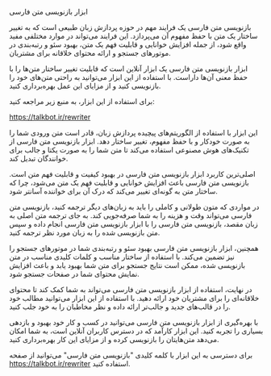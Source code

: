 ابزار بازنویسی متن فارسی

بازنویسی متن فارسی یک فرایند مهم در حوزه پردازش زبان طبیعی است که به تغییر ساختار یک متن با حفظ مفهوم آن می‌پردازد. این فرایند می‌تواند در موارد مختلفی مفید واقع شود، از جمله افزایش خوانایی و قابلیت فهم یک متن، بهبود سئو و رتبه‌بندی در موتورهای جستجو و ارائه محتوای خلاقانه برای مشتریان.


ابزار بازنویسی متن فارسی یک ابزار آنلاین است که قابلیت تغییر ساختار متن‌ها را با حفظ معنی آن‌ها داراست. با استفاده از این ابزار می‌توانید به راحتی متن‌های خود را بازنویسی کنید و از مزایای این عمل بهره‌برداری کنید.


برای استفاده از این ابزار، به منبع زیر مراجعه کنید:


https://talkbot.ir/rewriter


این ابزار با استفاده از الگوریتم‌های پیچیده پردازش زبان، قادر است متن ورودی شما را به صورت خودکار و با حفظ مفهوم، تغییر ساختار دهد. ابزار بازنویسی متن فارسی از تکنیک‌های هوش مصنوعی استفاده می‌کند تا متن شما را به صورت یکتا و جالب برای خوانندگان تبدیل کند.


اصلی‌ترین کاربرد ابزار بازنویسی متن فارسی در بهبود کیفیت و قابلیت فهم متن است. بازنویسی متن فارسی باعث افزایش خوانایی و قابلیت فهم یک متن می‌شود، چرا که ساختار متن به گونه‌ای تغییر می‌کند که درک آن برای خواننده آسانتر شود.


در مواردی که متون طولانی و کاملی را باید به زبان‌های دیگر ترجمه کنید، بازنویسی متن فارسی می‌تواند وقت و هزینه را به شما صرفه‌جویی کند. به جای ترجمه متن اصلی به زبان مقصد، بازنویسی متن فارسی را با ابزار بازنویسی متن فارسی انجام داده و سپس متن بازنویسی شده را به زبان مورد نظر ترجمه کنید.


همچنین، ابزار بازنویسی متن فارسی بهبود سئو و رتبه‌بندی شما در موتورهای جستجو را نیز تضمین می‌کند. با استفاده از ساختار مناسب و کلمات کلیدی مناسب در متن بازنویسی شده، ممکن است نتایج جستجو برای متن شما بهبود یابد و باعث افزایش نمایش محتوای شما در صفحات جستجو شود.


در نهایت، استفاده از ابزار بازنویسی متن فارسی می‌تواند به شما کمک کند تا محتوای خلاقانه‌ای را برای مشتریان خود ارائه دهید. با استفاده از این ابزار می‌توانید مطالب خود را در قالب‌های جدید و جالب‌تر ارائه داده و نظر مخاطبان را به خود جلب کنید.


با بهره‌گیری از ابزار بازنویسی متن فارسی می‌توانید در کسب و کار خود بهبود و بازدهی بسیاری را تجربه کنید. این ابزار کارآمد که در دسترس کاربران آنلاین است، به شما امکان می‌دهد متن‌هایتان را بازنویسی کرده و از مزایای این کار بهره‌برداری کنید.


برای دسترسی به این ابزار با کلمه کلیدی "بازنویسی متن فارسی" می‌توانید از صفحه https://talkbot.ir/rewriter استفاده کنید.
